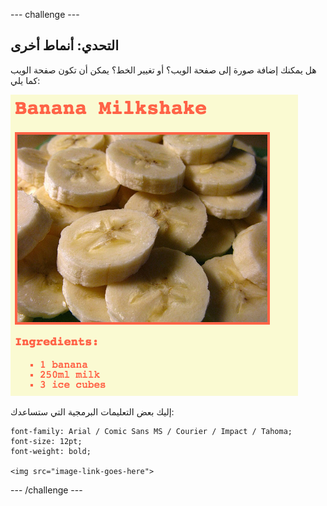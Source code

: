 --- challenge ---
## التحدي: أنماط أخرى
هل يمكنك إضافة صورة إلى صفحة الويب؟ أو تغيير الخط؟ يمكن أن تكون صفحة الويب كما يلي:

![screenshot](images/recipe-final.png)

إليك بعض التعليمات البرمجية التي ستساعدك:

```
font-family: Arial / Comic Sans MS / Courier / Impact / Tahoma;‎
font-size: 12pt;‎
font-weight: bold;‎

<img src="image-link-goes-here">
```




--- /challenge ---